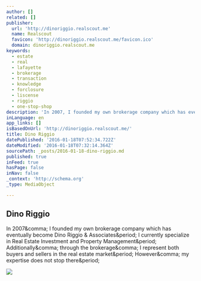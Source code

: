 ```yaml
---
author: []
related: []
publisher:
  url: 'http://dinoriggio.realscout.me'
  name: Realscout
  favicon: 'http://dinoriggio.realscout.me/favicon.ico'
  domain: dinoriggio.realscout.me
keywords:
  - estate
  - real
  - lafayette
  - brokerage
  - transaction
  - knowledge
  - forclosure
  - liscense
  - riggio
  - one-stop-shop
description: 'In 2007, I founded my own brokerage company which has eventually become Dino Riggio & Associates. I currently specialize in Real Estate Investment and Property Management. Additionally, through the brokerage, I represent both buyers and sellers in the real estate market. However, my expertise does not stop there.'
inLanguage: en
app_links: []
isBasedOnUrl: 'http://dinoriggio.realscout.me/'
title: Dino Riggio
datePublished: '2016-01-18T07:52:34.722Z'
dateModified: '2016-01-18T07:32:14.364Z'
sourcePath: _posts/2016-01-18-dino-riggio.md
published: true
inFeed: true
hasPage: false
inNav: false
_context: 'http://schema.org'
_type: MediaObject

---
```

<article style=""><h1>Dino Riggio</h1><p>In 2007&amp;comma; I founded my own brokerage company which has eventually become Dino Riggio &amp; Associates&amp;period; I currently specialize in Real Estate Investment and Property Management&amp;period; Additionally&amp;comma; through the brokerage&amp;comma; I represent both buyers and sellers in the real estate market&amp;period; However&amp;comma; my expertise does not stop there&amp;period;</p><img src="https://d3iv89674z08wb.cloudfront.net/assets/iphone-fan-1de8bc9392425d8ab4edfa3427ba538a.jpg" /></article>